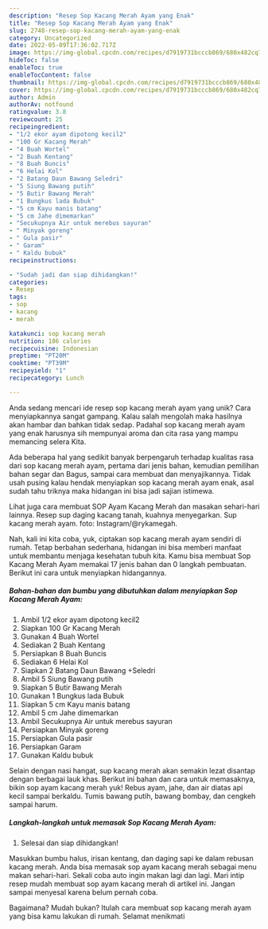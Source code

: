 ```yaml
---
description: "Resep Sop Kacang Merah Ayam yang Enak"
title: "Resep Sop Kacang Merah Ayam yang Enak"
slug: 2748-resep-sop-kacang-merah-ayam-yang-enak
category: Uncategorized
date: 2022-05-09T17:36:02.717Z
image: https://img-global.cpcdn.com/recipes/d7919731bcccb869/680x482cq70/sop-kacang-merah-ayam-foto-resep-utama.jpg
hideToc: false
enableToc: true
enableTocContent: false
thumbnail: https://img-global.cpcdn.com/recipes/d7919731bcccb869/680x482cq70/sop-kacang-merah-ayam-foto-resep-utama.jpg
cover: https://img-global.cpcdn.com/recipes/d7919731bcccb869/680x482cq70/sop-kacang-merah-ayam-foto-resep-utama.jpg
author: Admin
authorAv: notfound
ratingvalue: 3.8
reviewcount: 25
recipeingredient:
- "1/2 ekor ayam dipotong kecil2"
- "100 Gr Kacang Merah"
- "4 Buah Wortel"
- "2 Buah Kentang"
- "8 Buah Buncis"
- "6 Helai Kol"
- "2 Batang Daun Bawang Seledri"
- "5 Siung Bawang putih"
- "5 Butir Bawang Merah"
- "1 Bungkus lada Bubuk"
- "5 cm Kayu manis batang"
- "5 cm Jahe dimemarkan"
- "Secukupnya Air untuk merebus sayuran"
- " Minyak goreng"
- " Gula pasir"
- " Garam"
- " Kaldu bubuk"
recipeinstructions:

- "Sudah jadi dan siap dihidangkan!"
categories:
- Resep
tags:
- sop
- kacang
- merah

katakunci: sop kacang merah 
nutrition: 186 calories
recipecuisine: Indonesian
preptime: "PT20M"
cooktime: "PT39M"
recipeyield: "1"
recipecategory: Lunch

---
```





Anda sedang mencari ide resep sop kacang merah ayam yang unik? Cara menyiapkannya sangat gampang. Kalau salah mengolah maka hasilnya akan hambar dan bahkan tidak sedap. Padahal sop kacang merah ayam yang enak harusnya sih mempunyai aroma dan cita rasa yang mampu memancing selera Kita.





Ada beberapa hal yang sedikit banyak berpengaruh terhadap kualitas rasa dari sop kacang merah ayam, pertama dari jenis bahan, kemudian pemilihan bahan segar dan Bagus, sampai cara membuat dan menyajikannya. Tidak usah pusing kalau hendak menyiapkan sop kacang merah ayam enak,      asal sudah tahu triknya maka hidangan ini bisa jadi sajian istimewa.














Lihat juga cara membuat SOP Ayam Kacang Merah dan masakan sehari-hari lainnya. Resep sup daging kacang tanah, kuahnya menyegarkan. Sup kacang merah ayam. foto: Instagram/@rykamegah.






Nah, kali ini kita coba, yuk, ciptakan sop kacang merah ayam sendiri di rumah. Tetap berbahan sederhana, hidangan ini bisa memberi manfaat untuk membantu menjaga kesehatan tubuh kita. Kamu bisa membuat Sop Kacang Merah Ayam memakai 17 jenis bahan dan 0 langkah pembuatan. Berikut ini cara untuk menyiapkan hidangannya.

<!--inarticleads1-->

##### Bahan-bahan dan bumbu yang dibutuhkan dalam menyiapkan Sop Kacang Merah Ayam:

1. Ambil 1/2 ekor ayam dipotong kecil2
1. Siapkan 100 Gr Kacang Merah
1. Gunakan 4 Buah Wortel
1. Sediakan 2 Buah Kentang
1. Persiapkan 8 Buah Buncis
1. Sediakan 6 Helai Kol
1. Siapkan 2 Batang Daun Bawang +Seledri
1. Ambil 5 Siung Bawang putih
1. Siapkan 5 Butir Bawang Merah
1. Gunakan 1 Bungkus lada Bubuk
1. Siapkan 5 cm Kayu manis batang
1. Ambil 5 cm Jahe dimemarkan
1. Ambil Secukupnya Air untuk merebus sayuran
1. Persiapkan  Minyak goreng
1. Persiapkan  Gula pasir
1. Persiapkan  Garam
1. Gunakan  Kaldu bubuk


Selain dengan nasi hangat, sup kacang merah akan semakin lezat disantap dengan berbagai lauk khas. Berikut ini bahan dan cara untuk memasaknya, bikin sop ayam kacang merah yuk! Rebus ayam, jahe, dan air diatas api kecil sampai berkaldu. Tumis bawang putih, bawang bombay, dan cengkeh sampai harum. 

<!--inarticleads2-->

##### Langkah-langkah untuk memasak Sop Kacang Merah Ayam:


1. Selesai dan siap dihidangkan!

Masukkan bumbu halus, irisan kentang, dan daging sapi ke dalam rebusan kacang merah. Anda bisa memasak sop ayam kacang merah sebagai menu makan sehari-hari. Sekali coba auto ingin makan lagi dan lagi. Mari intip resep mudah membuat sop ayam kacang merah di artikel ini. Jangan sampai menyesal karena belum pernah coba. 

Bagaimana? Mudah bukan? Itulah cara membuat sop kacang merah ayam yang bisa kamu lakukan di rumah. Selamat menikmati
